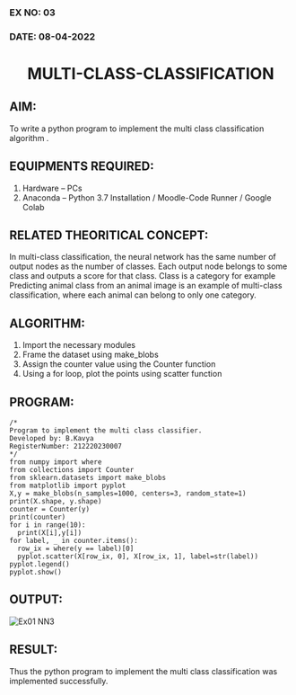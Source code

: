### EX NO: 03
### DATE: 08-04-2022
# <p align="center"> MULTI-CLASS-CLASSIFICATION</p>
## AIM:

To write a python program to implement the multi class classification algorithm .

## EQUIPMENTS REQUIRED:

1. Hardware – PCs
2. Anaconda – Python 3.7 Installation / Moodle-Code Runner / Google Colab

## RELATED THEORITICAL CONCEPT:

In multi-class classification, the neural network has the same number of output nodes as the number of classes. Each output node belongs to some class and outputs a score for that class. Class is a category for example Predicting animal class from an animal image is an example of multi-class classification, where each animal can belong to only one category.

## ALGORITHM:

1. Import the necessary modules
2. Frame the dataset using make_blobs
3. Assign the counter value using the Counter function
4. Using a for loop, plot the points using scatter function

## PROGRAM:

```
/*
Program to implement the multi class classifier.
Developed by: B.Kavya
RegisterNumber: 212220230007
*/
from numpy import where
from collections import Counter
from sklearn.datasets import make_blobs
from matplotlib import pyplot
X,y = make_blobs(n_samples=1000, centers=3, random_state=1)
print(X.shape, y.shape)
counter = Counter(y)
print(counter)
for i in range(10):
  print(X[i],y[i])
for label, _ in counter.items():
  row_ix = where(y == label)[0]
  pyplot.scatter(X[row_ix, 0], X[row_ix, 1], label=str(label))
pyplot.legend()
pyplot.show()
```

## OUTPUT:

![Ex01 NN3](https://user-images.githubusercontent.com/75235813/164042819-89d56d51-5790-4f7b-81e7-95f0d992fd78.JPG)


## RESULT:

Thus the python program to implement the multi class classification was implemented successfully.
